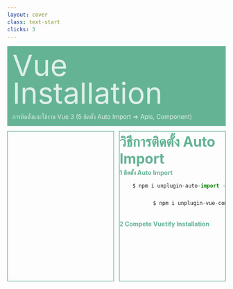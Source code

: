 ```yaml
---
layout: cover
class: text-start
clicks: 3
---
```


<PageNumber :page="$page" />

<div v-click="[0, 4]" class="custom-background-title">
  <p class="custom-title"> Vue Installation </p>
  <p class="custom-sub-title"> การติดตั้งและใช้งาน Vue 3 (5 ติดตั้ง Auto Import => Apis, Component) </p>
</div>
<div class="custom-container">
  <div
    v-click="[1, 4]"
    v-motion
    :initial="{ x: -400 }"
    :enter="{ x: 0 }"
    :leave="{ x: 400 }"
    class="custom-height-box custom-border-box pa-3"
  >
    <v-switch class="custom-switch">
      <template #1>
        <div class="mt-8">
          <img
            v-click="[1, 2]"
            v-motion
            :initial="{ x: -400 }"
            :enter="{ x: 0 }"
            :leave="{ x: 400 }"
            class="custom-size-vuetify-img ml-5"
            src="/public/assets/Unplugin.png"
          >
          <p v-click="[1, 2]" class="custom-create-vuetify"> Install Auto Import </p>
        </div>
      </template>
      <template #2>
        <div>
          <img
            v-click="[2, 3]"
            v-motion
            :initial="{ x: -400 }"
            :enter="{ x: 0 }"
            :leave="{ x: 400 }"
            class="mt-14"
            src="/public/assets/NPMIAutoImport.jpg"
          >
          <img
            v-click="[2, 3]"
            v-motion
            :initial="{ x: -400 }"
            :enter="{ x: 0 }"
            :leave="{ x: 400 }"
            class="mt-14"
            src="/public/assets/NPMIComponent.jpg"
          >
        </div>
      </template>
      <template #3>
        <div class="mt-12">
          <img
            v-click="[3, 4]"
            v-motion
            :initial="{ x: -400 }"
            :enter="{ x: 0 }"
            :leave="{ x: 400 }"
            class="custom-size-vuetify-img ml-5"
            src="/public/assets/Unplugin.png"
          >
          <p v-click="[1, 2]" class="custom-create-vuetify"> Complete </p>
        </div>
      </template>
    </v-switch>
  </div>
  <div
    v-click="[1, 4]"
    v-motion
    :initial="{ x: -400 }"
    :enter="{ x: 0 }"
    :leave="{ x: 400 }"
    class="custom-height-box custom-border-box pa-3 h-ful"
  >
    <p v-click="[1, 4]" class="custom-title-list"> วิธีการติดตั้ง Auto Import </p>
    <div v-click="[2, 4]" class="mt-3">
      <div v-click="[2, 4]" class="custom-display-box-title">
        <div class="" style="width: 100%">
          <p class="custom-subtitle-list-title"> 1 ติดตั้ง Auto Import </p>
          <div class="custom-display-subtitle-content-list">
            <div class="custom-subtitle-content-list ml-3">
              <p class="custom-subtitle-list-content"> 1.1 APIs </p>
            </div>
            <div class="custom-subtitle-list-content">
<div class="custom-code-block">

```ts {*}{lines:false,startLine:1}
$ npm i unplugin-auto-import -D
```

</div>
            </div>
          </div>
          <div class="custom-display-subtitle-content-list">
            <div class="custom-subtitle-content-list ml-3">
              <p class="custom-subtitle-list-content"> 1.2 Component </p>
            </div>
            <div class="custom-subtitle-list-content">
<div class="custom-code-block">

```ts {*}{lines:false,startLine:1}
$ npm i unplugin-vue-components -D
```

</div>
            </div>
          </div>
        </div>
      </div>
      <div v-click="[3, 4]" class="custom-display-box-title">
        <div class="custom-display-subtitle-content-list">
          <p class="custom-subtitle-list-title"> 2 Compete Vuetify Installation </p>
        </div>
      </div>
    </div>
  </div>
</div>

<style>
.slidev-layout {
  padding: 28px;
  background: #35485d;
  z-index: 2;
  ::-webkit-scrollbar {
    width: 4px !important;
    height: 4px !important;
  }
  ::-webkit-scrollbar-thumb {
    border-radius: 8px !important;
    background: grey !important;
  }
  ::-webkit-scrollbar-track {
    background: transparent !important;
  }
}
.custom-container {
  display: grid;
  grid-template-columns: 3fr 3fr;
  gap: 12px;
  padding-top: 12px;
}
.custom-background-title {
  background-color: #3fa17b;
  padding: 12px;
  opacity: 0.8;
}
.custom-title {
  font-size: 68px;
  line-height: 4rem;
  margin: 0;
}
.custom-sub-title {
  margin-bottom: 0;
}
.custom-create-vue {
  font-size: 32px;
  font-weight: bold;
  position: absolute;
  bottom: 32px;
  right: 0;
  margin-right:32px;
  color: #3fa17b !important;
}
.custom-create-vuetify {
  font-size: 32px;
  font-weight: bold;
  position: absolute;
  bottom: 32px;
  right: 0;
  margin-right: 40px;
  color: #3fa17b !important;
}
.custom-subtitle-content-list {
  width: 140px !important;
}
.custom-display-subtitle-content-list {
  display: flex;
  align-items: center;
  justify-content: space-between;
  width: 100%;
  margin: 0;
  margin-top: 8px;
  margin-bottom: 16px;
  height: 24px;
}
.custom-subtitle-list-title {
  color: #3fa17b !important;
  margin: 0px;
  font-weight: bold;
}
.custom-subtitle-list-content {
  margin: 0px;
}
.custom-size-vue-img {
  width: 228px;
}
.custom-size-vuetify-img {
  width: 250px;
}
.custom-size-plugin-img {
  width: 150px;
}
.custom-size-axios-img {
  width: 250px;
}
.custom-display-box-title {
  display: flex;
  justify-content: start;
}
.slidev-code-wrapper {
  width: 100% !important;
}
.custom-code-block {
  display: flex;
  flex-direction: column;
  align-items: start;
  justify-content: start;
  text-align: start;
  width: 282px !important;
}
.slidev-code-wrapper .line {
  padding-right: 20px;
}
.custom-title-list {
  font-size: 32px !important;
  font-weight: bold;
  color: #3fa17b !important;
  margin-top: 4px;
  margin-bottom: 4px;
}
.custom-subtitle-list {
  display: block;
  font-weight: bold;
  color: #3fa17b !important;
  margin: 0;
}
.custom-height-box {
  height: 344px;
  overflow-y: auto;
  overflow-x: hidden;
}
.custom-border-box {
  border: 1px;
  border-style: solid;
  border-color: #3fa17b;
}
p {
  color: white !important;
  opacity: 0.8 !important;
}
.custom-content {
  display: flex;
  margin: 0;
  margin-bottom: 12px;
  width: 230px;
}
</style>

<!-- รู้ได้ไงว่าต้องทำแบบนี้ => อ่าน document API (Application Programming Interface) ในบริบททั่วไปหมายถึง อินเตอร์เฟซหรือชุดของกฎและฟังก์ชันที่ช่วยให้ซอฟต์แวร์หรือระบบต่าง ๆ สื่อสารกันได้ -->